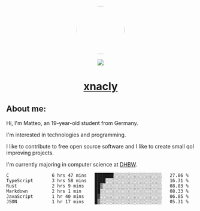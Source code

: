 <p align="center">
  <img style="border-radius: 100px" width="128" height="128" src="https://avatars.githubusercontent.com/u/47723417?v=4"/>
</p>
<p align="center">
  <img src="https://komarev.com/ghpvc/?username=xnacly&&style=flat-square"/>
</p>

<h1 align="center"><a href="https://xnacly.me/"> xnacly</a> </h1>

<h2> About me:</h2>

<p>Hi, I'm Matteo, an 19-year-old student from Germany. </p>
<p>I'm interested in technologies and programming.</p>
<p>I like to contribute to free open source software and I like to create small qol improving projects.</p>
<p>I'm currently majoring in computer science at <a href="https://www.dhbw.de/startseite">DHBW</a>.</p>

<!--START_SECTION:waka-->

```text
C                6 hrs 47 mins   ███████░░░░░░░░░░░░░░░░░░   27.86 %
TypeScript       3 hrs 58 mins   ████░░░░░░░░░░░░░░░░░░░░░   16.31 %
Rust             2 hrs 9 mins    ██▒░░░░░░░░░░░░░░░░░░░░░░   08.83 %
Markdown         2 hrs 1 min     ██░░░░░░░░░░░░░░░░░░░░░░░   08.33 %
JavaScript       1 hr 40 mins    █▓░░░░░░░░░░░░░░░░░░░░░░░   06.85 %
JSON             1 hr 17 mins    █▒░░░░░░░░░░░░░░░░░░░░░░░   05.31 %
```

<!--END_SECTION:waka-->
